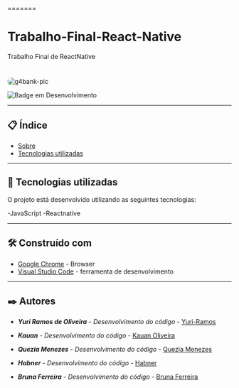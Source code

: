 
=======
# Trabalho-Final-React-Native
Trabalho Final de ReactNative
# 

<div>
<img align="middle" alt="g4bank-pic" style="border-radius:50px;" src="https://www.mxcursos.com/blog/wp-content/uploads/2017/04/front-end-ou-back-end-entenda-as-diferencas-e-descubra-o-seu-perfil.png?width=832&height=466"></a>
</div>

![Badge em Desenvolvimento](https://img.shields.io/static/v1?label=STATUS&message=EM%20DESENVOLVIMENTO&color=GREEN&style=for-the-badge)

--- 

## 📋 Índice

- [Sobre](#frontend-essencial)
- [Tecnologias utilizadas](#-tecnologias-utilizadas)

--- 

## 🚀 Tecnologias utilizadas

O projeto está desenvolvido utilizando as seguintes tecnologias:

-JavaScript
-Reactnative

---  

## 🛠️ Construído com
* [Google Chrome](https://chromeenterprise.google/intl/pt_br/browser/download/) - Browser
* [Visual Studio Code](https://code.visualstudio.com/) - ferramenta de desenvolvimento


--- 

## ✒️ Autores

* ***Yuri Ramos de Oliveira*** - *Desenvolvimento do código* - [Yuri-Ramos](https://github.com/Yuri-Ramos)
 
* ***Kauan***  - *Desenvolvimento do código* - [Kauan Oliveira](https://github.com/KauanOliveira1)

* ***Quezia Menezes***  - *Desenvolvimento do código* - [Quezia Menezes](https://github.com/QueziaMenezes)

* ***Habner*** - *Desenvolvimento do código* -  [Habner](https://github.com/HabnerPhillippe)

* ***Bruna Ferreira*** - *Desenvolvimento do código* -  [Bruna Ferreira](https://github.com/Bruna3221)

<div>

</div>

